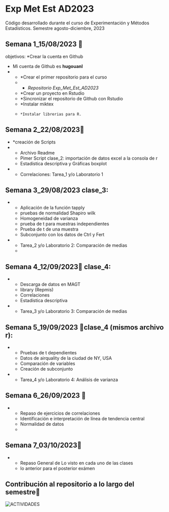 # Exp Met Est AD2023
Código desarrollado durante el curso de Experimentación y Métodos Estadísticos.
Semestre agosto-diciembre, 2023

## Semana 1_15/08/2023 📆
objetivos:
 *Crear la cuenta en Github 
 * Mi cuenta de Github es **hugouanl**
 *  *  *Crear el primer repositorio para el curso
    *   * _Repositorio Exp_Met_Est_AD2023_
     *  *Crear un proyecto en Rstudio
     *   *Sincronizar el repositorio de Github con Rstudio
     *    *Instalar miktex
     *     *Instalar librerias para R.

## Semana 2_22/08/2023📆
* *creación de Scripts
* * Archivo Readme
  * Pimer Script clase_2: importación de datos excel a la consola de r
  * Estadística descriptiva y Gráficas boxplot
* * Correlaciones: Tarea_1 y/o Laboratorio 1

## Semana 3_29/08/2023 clase_3:
* * Aplicación de la función tapply
  * pruebas de normalidad Shapiro wilk
  * Homogeneidad de varianza
  * prueba de t para muestras independientes
  * Prueba de t de una muestra
  *  Subconjunto con los datos de Ctrl y Fert
* * Tarea_2 y/o Laboratorio 2: Comparación de medias
  * 

## Semana 4_12/09/2023📆 clase_4:
* * Descarga de datos en MAGT
  * library (Repmis)
  * Correlaciones
  * Estadística descriptiva
* * Tarea_3 y/o Laboratorio 3: Comparación de medias

## Semana 5_19/09/2023 📆clase_4 (mismos archivo r):
* * Pruebas de t dependientes
  * Datos de airquality de la ciudad de NY, USA
  * Comparación de variables
  * Creación de subconjunto
* * Tarea_4 y/o Laboratorio 4: Análisis de varianza

## Semana 6_26/09/2023 📆
* * Repaso de ejercicios de correlaciones
  * Identificación e interpretación de línea de tendencia central
  * Normalidad de datos
  * 

## Semana 7_03/10/2023📆
* * Repaso General de Lo visto en cada uno de las clases
  * lo anterior para el posterior exámen
 
## Contribución al repositorio a lo largo del semestre📆
![ACTIVIDADES](https://github.com/hugouanl/Exp_Met_Est_AD2023/assets/142333413/f1f7fa72-8c2d-4842-b7f5-456abbed01ec)



